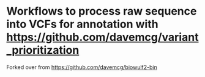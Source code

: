 # Workflows to process raw sequence into VCFs for annotation with https://github.com/davemcg/variant_prioritization
Forked over from https://github.com/davemcg/biowulf2-bin


